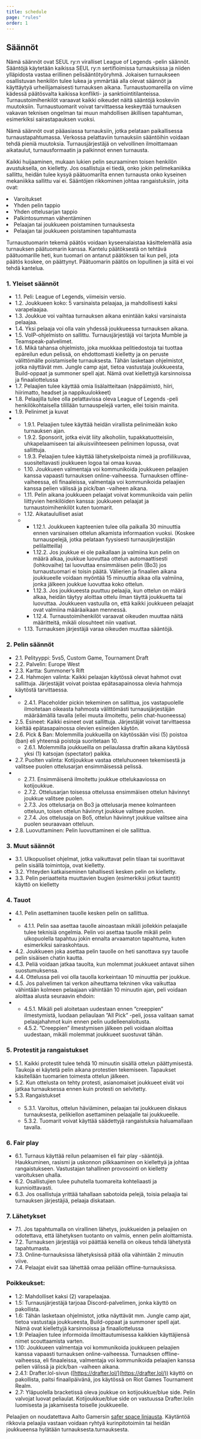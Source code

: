 ```yaml
---
title: schedule
page: "rules"
order: 1
---
```


## Säännöt

Nämä säännöt ovat SEUL ry:n viralliset League of Legends -pelin säännöt. Sääntöjä
käytetään kaikissa SEUL ry:n sertifioimissa turnauksissa ja niiden ylläpidosta vastaa erillinen
pelisääntötyöryhmä. Jokaisen turnaukseen osallistuvan henkilön tulee lukea ja ymmärtää
alla olevat säännöt ja käyttäytyä urheilijamaisesti turnauksen aikana. Turnaustuomareilla on
viime kädessä päätösvalta kaikissa konflikti- ja sanktiointitilanteissa. Turnaustoimihenkilöt
varaavat kaikki oikeudet näitä sääntöjä koskeviin muutoksiin. Turnaustuomarit voivat
tarvittaessa keskeyttää turnauksen vakavan teknisen ongelman tai muun mahdollisen
äkillisen tapahtuman, esimerkiksi sairastapauksen vuoksi.

Nämä säännöt ovat pääasiassa turnauksiin, jotka pelataan paikallisessa
turnaustapahtumassa. Verkossa pelattaviin turnauksiin sääntöihin voidaan tehdä pieniä
muutoksia. Turnausjärjestäjä on velvollinen ilmoittamaan aikataulut, turnausformaatin ja
palkinnot ennen turnausta.

Kaikki huijaaminen, mukaan lukien pelin seuraaminen toisen henkilön avustuksella, on
kielletty. Jos osallistuja ei tiedä, onko jokin pelimekaniikka sallittu, heidän tulee kysyä
päätuomarilta ennen turnausta onko kyseinen mekaniikka sallittu vai ei. Sääntöjen
rikkominen johtaa rangaistuksiin, joita ovat:

<cl>
    <li> Varoitukset</li>
    <li> Yhden pelin tappio</li>
    <li> Yhden ottelusarjan tappio</li>
    <li> Palkintosumman vähentäminen</li>
    <li> Pelaajan tai joukkueen poistaminen turnauksesta</li>
    <li> Pelaajan tai joukkueen poistaminen tapahtumasta</li>
</cl>

Turnaustuomarin tekemä päätös voidaan kyseenalaistaa käsittelemällä asia turnauksen
päätuomarin kanssa. Kantelu päätöksestä on tehtävä päätuomarille heti, kun tuomari on
antanut päätöksen tai kun peli, jota päätös koskee, on päättynyt. Päätuomarin päätös on
lopullinen ja siitä ei voi tehdä kantelua.

### 1. Yleiset säännöt

- 1.1. Peli: League of Legends, viimeisin versio.
- 1.2. Joukkueen koko: 5 varsinaista pelaajaa, ja mahdollisesti kaksi varapelaajaa.
- 1.3. Joukkue voi vaihtaa turnauksen aikana enintään kaksi varsinaista pelaajaa.
- 1.4. Yksi pelaaja voi olla vain yhdessä joukkueessa turnauksen aikana.
- 1.5. VoIP-ohjelmisto on sallittu. Turnausjärjestäjä voi tarjota Mumble ja
Teamspeak-palvelimet.
- 1.6. Mikä tahansa ohjelmisto, joka muokkaa pelitiedostoja tai tuottaa epäreilun
edun pelissä, on ehdottomasti kielletty ja on peruste välittömälle poistamiselle
turnauksesta. Tähän lasketaan ohjelmistot, jotka näyttävät mm. Jungle camp
ajat, tietoa vastustaja joukkueesta, Build-oppaat ja summoner spell ajat.
Nämä ovat kiellettyjä karsinnoissa ja finaaliottelussa
- 1.7. Pelaajien tulee käyttää omia lisälaitteitaan (näppäimistö, hiiri, hiirimatto,
headset ja nappikuulokkeet)
- 1.8. Pelaajilla tulee olla pelattavissa oleva League of Legends -peli
henkilökohtaisella tilillään turnauspelejä varten, ellei toisin mainita.
- 1.9. Pelinimet ja kuvat
- 
  - 1.9.1. Pelaajien tulee käyttää heidän virallista pelinimeään koko turnauksen
  ajan.
  - 1.9.2. Sponsorit, jotka eivät liity alkoholiin, tupakkatuotteisiin,
  uhkapelaamiseen tai aikuisviihteeseen pelinimen lopussa, ovat
  sallittuja.
  - 1.9.3. Pelaajien tulee käyttää lähetyskelpoista nimeä ja profiilikuvaa,
  suositeltavasti joukkueen logoa tai omaa kuvaa.
  - 1.10. Joukkueen valmentaja voi kommunikoida joukkueen pelaajien kanssa
vapaasti turnauksen online-vaiheessa. Turnauksen offline-vaiheessa, eli
finaaleissa, valmentaja voi kommunikoida pelaajien kanssa pelien välissä ja
pick/ban -vaiheen aikana.
  - 1.11. Pelin aikana joukkueen pelaajat voivat kommunikoida vain peliin liittyvien
henkilöiden kanssa: joukkueen pelaajat ja turnaustoimihenkilöt kuten
tuomarit.
  - 1.12. Aikataululliset asiat
  - 
    - 1.12.1. Joukkueen kapteenien tulee olla paikalla 30 minuuttia ennen
        varsinaisen ottelun alkamista informaation vuoksi. (Koskee
        turnauspelejä, jotka pelataan fyysisesti turnausjärjestäjän pelilaitteilla)
    - 1.12.2. Jos joukkue ei ole paikallaan ja valmiina kun pelin on määrä alkaa,
        joukkue luovuttaa ottelun automaattisesti (lohkovaihe) tai luovuttaa
        ensimmäisen pelin (Bo3) jos turnaustuomari ei toisin päätä. Välierien
        ja finaalien aikana joukkueelle voidaan myöntää 15 minuuttia aikaa
        olla valmiina, jonka jälkeen joukkue luovuttaa koko ottelun.
    - 1.12.3. Jos joukkueesta puuttuu pelaajia, kun ottelun on määrä alkaa, heidän
        täytyy aloittaa ottelu ilman täyttä joukkuetta tai luovuttaa. Joukkueen
        vastuulla on, että kaikki joukkueen pelaajat ovat valmiina määräaikaan
        mennessä.
    - 1.12.4. Turnaustoimihenkilöt varaavat oikeuden muuttaa näitä määritteitä,
        mikäli olosuhteet niin vaativat.
  - 1.13. Turnauksen järjestäjä varaa oikeuden muuttaa sääntöjä.

### 2. Pelin säännöt

- 2.1. Pelityyppi: 5vs5, Custom Game, Tournament Draft
- 2.2. Palvelin: Europe West
- 2.3. Kartta: Summoner’s Rift
- 2.4. Hahmojen valinta: Kaikki pelaajan käytössä olevat hahmot ovat sallittuja.
Järjestäjät voivat poistaa epätasapainossa olevia hahmoja käytöstä
tarvittaessa.
- 
  - 2.4.1. Placeholder pickin tekeminen on sallittua, jos vastapuolelle ilmoitetaan
oikeasta hahmosta välittömästi turnausjärjestäjän määräämällä tavalla
(ellei muuta ilmoitettu, pelin chat-huoneessa)
- 2.5. Esineet: Kaikki esineet ovat sallittuja. Järjestäjät voivat tarvittaessa kieltää
epätasapainossa olevien esineiden käytön.
- 2.6. Pick & Ban: Molemmilla joukkueilla on käytössään viisi (5) poistoa (ban) eli
yhteensä poistoja suoritetaan 10.
  - 2.6.1. Molemmilla joukkueilla on peliaulassa draftin aikana käytössä yksi (1)
  katsojan (spectator) paikka.
- 2.7. Puolten valinta: Kotijoukkue vastaa otteluhuoneen tekemisestä ja valitsee
puolen ottelusarjan ensimmäisessä pelissä.
- 
  - 2.7.1. Ensimmäisenä ilmoitettu joukkue ottelukaaviossa on kotijoukkue.
  - 2.7.2. Ottelusarjan toisessa ottelussa ensimmäisen ottelun hävinnyt joukkue
  valitsee puolen.
  - 2.7.3. Jos ottelusarja on Bo3 ja ottelusarja menee kolmanteen otteluun,
  toisen ottelun hävinnyt joukkue valitsee puolen.
  - 2.7.4. Jos ottelusaja on Bo5, ottelun hävinnyt joukkue valitsee aina puolen
  seuraavaan otteluun.
- 2.8. Luovuttaminen: Pelin luovuttaminen ei ole sallittua.

### 3. Muut säännöt

- 3.1. Ulkopuoliset ohjelmat, jotka vaikuttavat pelin tilaan tai suorittavat pelin sisällä
toimintoja, ovat kielletty.
- 3.2. Yhteyden katkaiseminen tahallisesti kesken pelin on kielletty.
- 3.3. Pelin periaatteita muuttavien bugien (esimerkiksi jotkut tauntit) käyttö on
kielletty

### 4. Tauot

- 4.1. Pelin asettaminen tauolle kesken pelin on sallittua.
- 
  - 4.1.1. Pelin saa asettaa tauolle ainoastaan mikäli jollekkin pelaajalle tulee
teknisiä ongelmia. Pelin voi asettaa tauolle mikäli pelin ulkopuolella
tapahtuu jokin ennalta arvaamaton tapahtuma, kuten esimerkiksi
sairaskohtaus.
- 4.2. Joukkueen joka asettaa pelin tauolle on heti sanottava syy tauolle pelin
sisäisen chatin kautta.
- 4.3. Peliä voidaan jatkaa tauolta, kun molemmat joukkueet antavat siihen
suostumuksensa.
- 4.4. Ottelussa peli voi olla tauolla korkeintaan 10 minuuttia per joukkue.
- 4.5. Jos palvelimen tai verkon aiheuttama tekninen vika vaikuttaa vähintään
kolmeen pelaajaan vähintään 10 minuutin ajan, peli voidaan aloittaa alusta
seuraavin ehdoin:
-
  - 4.5.1. Mikäli peli aloitetaan uudestaan ennen ”creeppien” ilmestymistä,
  luodaan peliaulaan ”All Pick” -peli, jossa valitaan samat
  pelaajahahmot kuin ennen pelin uudelleenaloitusta.
  - 4.5.2. ”Creeppien” ilmestymisen jälkeen peli voidaan aloittaa uudestaan,
  mikäli molemmat joukkueet suostuvat tähän.

### 5. Protestit ja rangaistukset

- 5.1. Kaikki protestit tulee tehdä 10 minuutin sisällä ottelun päättymisestä. Taukoja
ei käytetä pelin aikana protestien tekemiseen. Tapaukset käsitellään
tuomarien toimesta ottelun jälkeen.
- 5.2. Kun ottelusta on tehty protesti, asianomaiset joukkueet eivät voi jatkaa
turnauksessa ennen kuin protesti on selvitetty.
- 5.3. Rangaistukset
- 
  - 5.3.1. Varoitus, ottelun häviäminen, pelaajan tai joukkueen diskaus
  turnauksesta, pelikiellon asettaminen pelaajalle tai joukkueelle.
  - 5.3.2. Tuomarit voivat käyttää säädettyjä rangaistuksia haluamallaan tavalla.

### 6. Fair play

- 6.1. Turnaus käyttää reilun pelaamisen eli fair play -sääntöjä. Haukkuminen,
rasismi ja uskonnon pilkkaaminen on kiellettyä ja johtaa rangaistukseen.
Vastustajan tahallinen provosointi on kielletty varoituksen uhalla.
- 6.2. Osallistujien tulee puhutella tuomareita kohteliaasti ja kunnioittavasti.
- 6.3. Jos osallistuja yrittää tahallaan sabotoida pelejä, toisia pelaajia tai turnauksen
järjestäjiä, pelaaja diskataan.

### 7. Lähetykset

- 7.1. Jos tapahtumalla on virallinen lähetys, joukkueiden ja pelaajien on odotettava,
että lähetyksen tuotanto on valmis, ennen pelin aloittamista.
- 7.2. Turnauksen järjestäjä voi päättää kenellä on oikeus tehdä lähetystä
tapahtumasta.
- 7.3. Online-turnauksissa lähetyksissä pitää olla vähintään 2 minuutin viive.
- 7.4. Pelaajat eivät saa lähettää omaa peliään offline-turnauksissa.

### Poikkeukset:

- 1.2: Mahdolliset kaksi (2) varapelaajaa.
- 1.5: Turnausjärjestäjä tarjoaa Discord-palvelimen, jonka käyttö on pakollista.
- 1.6: Tähän lasketaan ohjelmistot, jotka näyttävät mm. Jungle camp ajat, tietoa
vastustaja joukkueesta, Build-oppaat ja summoner spell ajat. Nämä ovat kiellettyjä
karsinnoissa ja finaaliottelussa
- 1.9: Pelaajien tulee informoida ilmoittautumisessa kaikkien käyttäjiensä nimet
scouttaamista varten.
- 1.10: Joukkueen valmentaja voi kommunikoida joukkueen pelaajien kanssa vapaasti
turnauksen online-vaiheessa. Turnauksen offline-vaiheessa, eli finaaleissa,
valmentaja voi kommunikoida pelaajien kanssa pelien välissä ja pick/ban -vaiheen
aikana.
- 2.4.1: Drafter.lol-sivun ([https://drafter.lol/](https://drafter.lol/)) käyttö on pakollista, paitsi
finaalipäivänä, jos käytössä on Riot Games Tournament Realm.
- 2.7: Yläpuolella bracketissä oleva joukkue on kotijoukkue/blue side. Pelin valvojat
luovat peliaulat. Kotijoukkue/blue side on vastuussa Drafter.lolin luomisesta ja
jakamisesta toiselle joukkueelle.

Pelaajien on noudatettava Aalto Gamersin [safer space linjausta](https://aaltogamers.fi/safespace). Käytäntöä rikkovia pelaajia vastaan voidaan ryhtyä kurinpitotoimiin tai heidän joukkueensa hylätään turnauksesta.turnauksesta. 

&nbsp;
